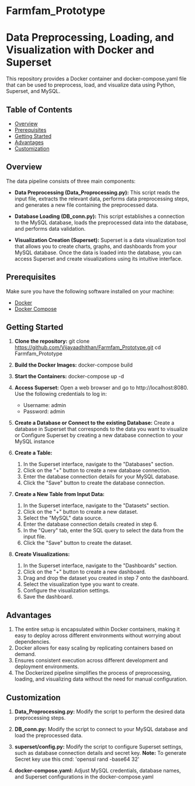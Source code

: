 # Farmfam_Prototype

# Data Preprocessing, Loading, and Visualization with Docker and Superset
This repository provides a Docker container and docker-compose.yaml file that can be used to preprocess, load, and visualize data using Python, Superset, and MySQL.

## Table of Contents
- [Overview](#overview)
- [Prerequisites](#prerequisites)
- [Getting Started](#getting-started)
- [Advantages](#advantages)
- [Customization](#customization)

## Overview
The data pipeline consists of three main components:

-  **Data Preprocessing (Data_Proprocessing.py):** This script reads the input file, extracts the relevant data, performs data preprocessing steps, and generates a new file containing the preprocessed data.

- **Database Loading (DB_conn.py):** This script establishes a connection to the MySQL database, loads the preprocessed data into the database, and performs data validation.

- **Visualization Creation (Superset):** Superset is a data visualization tool that allows you to create charts, graphs, and dashboards from your MySQL database. Once the data is loaded into the database, you can access Superset and create visualizations using its intuitive interface.

## Prerequisites

Make sure you have the following software installed on your machine:

- [Docker](https://www.docker.com/get-started)
- [Docker Compose](https://docs.docker.com/compose/install/)

## Getting Started

1. **Clone the repository:**
   git clone https://github.com/Vijayaadhithan/Farmfam_Prototype.git
   cd Farmfam_Prototype
2. **Build the Docker Images:**
   docker-compose build
3. **Start the Containers:**
   docker-compose up -d
4. **Access Superset:** Open a web browser and go to http://localhost:8080. Use the following credentials to log in:
      - Username: admin
      - Password: admin
5. **Create a Database or Connect to the existing Database:** Create a database in Superset that corresponds to the data you want to visualize or Configure Superset by creating a new                                                                 database connection to your MySQL instance
6. **Create a Table:**
   1. In the Superset interface, navigate to the "Databases" section.
   2. Click on the "+" button to create a new database connection.
   3. Enter the database connection details for your MySQL database.
   4. Click the "Save" button to create the database connection.

7. **Create a New Table from Input Data:**
   1. In the Superset interface, navigate to the "Datasets" section.
   2. Click on the "+" button to create a new dataset.
   3. Select the "MySQL" data source.
   4. Enter the database connection details created in step 6.
   5. In the "Query" tab, enter the SQL query to select the data from the input file.
   6. Click the "Save" button to create the dataset.

8. **Create Visualizations:**
   1. In the Superset interface, navigate to the "Dashboards" section.
   2. Click on the "+" button to create a new dashboard.
   3. Drag and drop the dataset you created in step 7 onto the dashboard.
   4. Select the visualization type you want to create.
   5. Configure the visualization settings.
   6. Save the dashboard.

## Advantages
1. The entire setup is encapsulated within Docker containers, making it easy to deploy across different environments without worrying about dependencies.
2. Docker allows for easy scaling by replicating containers based on demand.
3. Ensures consistent execution across different development and deployment environments.
4. The Dockerized pipeline simplifies the process of preprocessing, loading, and visualizing data without the need for manual configuration.

## Customization
1. **Data_Proprocessing.py:** Modify the script to perform the desired data preprocessing steps.

2. **DB_conn.py:** Modify the script to connect to your MySQL database and load the preprocessed data.

3. **superset/config.py:** Modify the script to configure Superset settings, such as database connection details and secret key.
                           **Note:** To generate Secret key use this cmd:  'openssl rand -base64 32'

5. **docker-compose.yaml:** Adjust MySQL credentials, database names, and Superset configurations in the docker-compose.yaml
